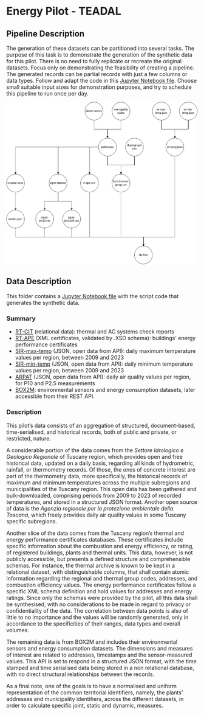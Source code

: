 # Energy Pilot - TEADAL

## Pipeline Description

The generation of these datasets can be partitioned into several tasks. The purpose of this task is to demonstrate the generation of the synthetic data for this pilot. There is no need to fully replicate or recreate the original datasets. Focus only on demonstrating the feasibility of creating a pipeline. The generated records can be partial records with just a few columns or data types. Follow and adapt the code in this [Jupyter Notebook file](./notebook.ipynb). Choose small suitable input sizes for demonstration purposes, and try to schedule this pipeline to run once per day.

![Example of final pipeline structure](energy-pilot-teadal.png)

## Data Description

This folder contains a [Jupyter Notebook file](./notebook.ipynb) with the script code that generates the synthetic data.

### Summary

* [RT-CIT](datasets/rt-cit-schema.csv) (relational data): thermal and AC systems check reports
* [RT-APE](datasets/rt-ape-example.xml) (XML certificates, validated by .XSD schema): buildings' energy performance certificates
* [SIR-max-temp](datasets/sir-max-temp.json) (JSON, open data from API): daily maximum temperature values per region, between 2009 and 2023
* [SIR-min-temp](datasets/sir-min-temp.json) (JSON, open data from API): daily minimum temperature values per region, between 2009 and 2023
* [ARPAT](datasets/arpat.json) (JSON, open data from API): daily air quality values per region, for P10 and P2.5 measurements
* [BOX2M](datasets/box2m-ex.json): environmental sensors and energy consumption datasets, later accessible from their REST API.

### Description

This pilot’s data consists of an aggregation of structured, document-based, time-serialised, and historical records, both of public and private, or restricted, nature. 

A considerable portion of the data comes from the *Settore Idrologico e Geologico Regionale* of Tuscany region, which provides open and free historical data, updated on a daily basis, regarding all kinds of hydrometric, rainfall, or thermometry records. Of those, the ones of concrete interest are part of the thermometry data, more specifically, the historical records of maximum and minimum temperatures across the multiple subregions and municipalities of the Tuscany region. This open data has been gathered and bulk-downloaded, comprising periods from 2009 to 2023 of recorded temperatures, and stored in a structured JSON format. Another open source of data is the *Agenzia regionale per la protezione ambientale della Toscana*, which freely provides daily air quality values in some Tuscany specific subregions.

Another slice of the data comes from the Tuscany region’s thermal and energy performance certificates databases. These certificates include specific information about the combustion and energy efficiency, or rating, of registered buildings, plants and thermal units. This data, however, is not publicly accessible, but presents a defined structure and comprehensible schemas. For instance, the thermal archive is known to be kept in a relational dataset, with distinguishable columns, that shall contain atomic information regarding the regional and thermal group codes, addresses, and combustion efficiency values. The energy performance certificates follow a specific XML schema definition and hold values for addresses and energy ratings. Since only the schemas were provided by the pilot, all this data shall be synthesised, with no considerations to be made in regard to privacy or confidentiality of the data. The correlation between data points is also of little to no importance and the values will be randomly generated, only in accordance to the specificities of their ranges, data types and overall volumes. 

The remaining data is from BOX2M and includes their environmental sensors and energy consumption datasets. The dimensions and measures of interest are related to addresses, timestamps and the sensor-measured values. This API is set to respond in a structured JSON format, with the time stamped and time serialised data being stored in a non relational database, with no direct structural relationships between the records.

As a final note, one of the goals is to have a normalised and uniform representation of the common territorial identifiers, namely, the plants’ addresses and municipality identifiers, across the different datasets, in order to calculate specific joint, static and dynamic, measures.

